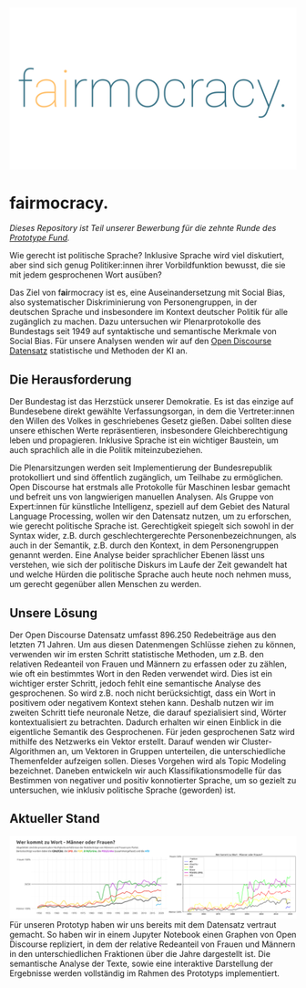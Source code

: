 ![](./images/fairmocracy_logo.svg)
# f**ai**rmocracy.

*Dieses Repository ist Teil unserer Bewerbung für die zehnte Runde des [Prototype Fund](https://prototypefund.de/).*

Wie gerecht ist politische Sprache? Inklusive Sprache wird viel diskutiert, aber sind sich genug Politiker:innen ihrer Vorbildfunktion bewusst, die sie mit jedem gesprochenen Wort ausüben? 

Das Ziel von f**ai**rmocracy ist es, eine Auseinandersetzung mit Social Bias, also systematischer Diskriminierung von Personengruppen, in der deutschen Sprache und insbesondere im Kontext deutscher Politik für alle zugänglich zu machen. Dazu untersuchen wir Plenarprotokolle des Bundestags seit 1949 auf syntaktische und semantische Merkmale von Social Bias. Für unsere Analysen wenden wir auf den [Open Discourse Datensatz](https://opendiscourse.de/) statistische und Methoden der KI an.

## Die Herausforderung

Der Bundestag ist das Herzstück unserer Demokratie. Es ist das einzige auf Bundesebene direkt gewählte Verfassungsorgan, in dem die Vertreter:innen den Willen des Volkes in geschriebenes Gesetz gießen. Dabei sollten diese unsere ethischen Werte repräsentieren, insbesondere Gleichberechtigung leben und propagieren. Inklusive Sprache ist ein wichtiger Baustein, um auch sprachlich alle in die Politik miteinzubeziehen.

Die Plenarsitzungen werden seit Implementierung der Bundesrepublik protokolliert und sind öffentlich zugänglich, um Teilhabe zu ermöglichen. Open Discourse hat erstmals alle Protokolle für Maschinen lesbar gemacht und befreit uns von langwierigen manuellen Analysen. Als Gruppe von Expert:innen für künstliche Intelligenz, speziell auf dem Gebiet des Natural Language Processing, wollen wir den Datensatz nutzen, um zu erforschen, wie gerecht politische Sprache ist. Gerechtigkeit spiegelt sich sowohl in der Syntax wider, z.B. durch geschlechtergerechte Personenbezeichnungen, als auch in der Semantik, z.B. durch den Kontext, in dem Personengruppen genannt werden. Eine Analyse beider sprachlicher Ebenen lässt uns verstehen, wie sich der politische Diskurs im Laufe der Zeit gewandelt hat und welche Hürden die politische Sprache auch heute noch nehmen muss, um gerecht gegenüber allen Menschen zu werden.

## Unsere Lösung

Der Open Discourse Datensatz umfasst 896.250 Redebeiträge aus den letzten 71 Jahren. Um aus diesen Datenmengen Schlüsse ziehen zu können, verwenden wir im ersten Schritt statistische Methoden, um z.B. den relativen Redeanteil von Frauen und Männern zu erfassen oder zu zählen, wie oft ein bestimmtes Wort in den Reden verwendet wird. Dies ist ein wichtiger erster Schritt, jedoch fehlt eine semantische Analyse des gesprochenen. So wird z.B. noch nicht berücksichtigt, dass ein Wort in positivem oder negativem Kontext stehen kann. Deshalb nutzen wir im zweiten Schritt tiefe neuronale Netze, die darauf spezialisiert sind, Wörter kontextualisiert zu betrachten. Dadurch erhalten wir einen Einblick in die eigentliche Semantik des Gesprochenen. Für jeden gesprochenen Satz wird mithilfe des Netzwerks ein Vektor erstellt. Darauf wenden wir Cluster-Algorithmen an, um Vektoren in Gruppen unterteilen, die unterschiedliche Themenfelder aufzeigen sollen. Dieses Vorgehen wird als Topic Modeling bezeichnet. Daneben entwickeln wir auch Klassifikationsmodelle für das Bestimmen von negativer und positiv konnotierter Sprache, um so gezielt zu untersuchen, wie inklusiv politische Sprache (geworden) ist.

## Aktueller Stand
![Open Discourse Grafik](./images/wer_kommt_zu_wort_vergleich.png)
Für unseren Prototyp haben wir uns bereits mit dem Datensatz vertraut gemacht. So haben wir in einem Jupyter Notebook einen Graphen von Open Discourse repliziert, in dem der relative Redeanteil von Frauen und Männern in den unterschiedlichen Fraktionen über die Jahre dargestellt ist. Die semantische Analyse der Texte, sowie eine interaktive Darstellung der Ergebnisse werden vollständig im Rahmen des Prototyps implementiert.
